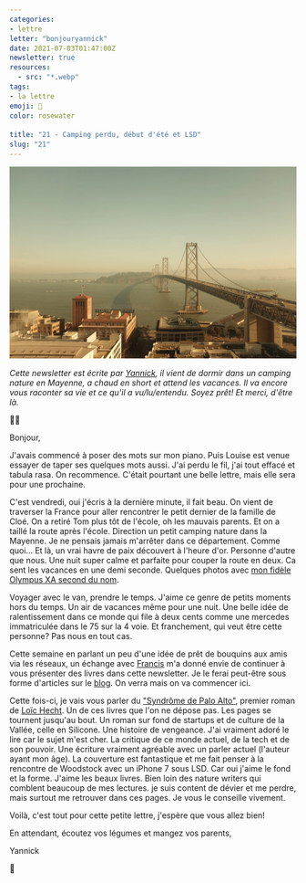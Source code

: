 ```yaml
---
categories:
- lettre
letter: "bonjouryannick"
date: 2021-07-03T01:47:00Z
newsletter: true
resources:
  - src: "*.webp"
tags:
- la lettre
emoji: 💌
color: rosewater

title: "21 - Camping perdu, début d'été et LSD"
slug: "21"
---
```

![IMG_3049.jpeg](IMG_3049.webp)

_Cette newsletter est écrite par [Yannick](https://yannickschutz.com/now), il vient de dormir dans un camping nature en Mayenne, a chaud en short et attend les vacances. Il va encore vous raconter sa vie et ce qu'il a vu/lu/entendu. Soyez prêt! Et merci, d'être là._

👋🏻

Bonjour,

J'avais commencé à poser des mots sur mon piano. Puis Louise est venue essayer de taper ses quelques mots aussi. J'ai perdu le fil, j'ai tout effacé et tabula rasa. On recommence. C'était pourtant une belle lettre, mais elle sera pour une prochaine.

C'est vendredi, oui j'écris à la dernière minute, il fait beau. On vient de traverser la France pour aller rencontrer le petit dernier de la famille de Cloé. On a retiré Tom plus tôt de l'école, oh les mauvais parents. Et on a taillé la route après l'école. Direction un petit camping nature dans la Mayenne. Je ne pensais jamais m'arrêter dans ce département. Comme quoi... Et là, un vrai havre de paix découvert à l'heure d'or. Personne d'autre que nous. Une nuit super calme et parfaite pour couper la route en deux. Ca sent les vacances en une demi seconde. Quelques photos avec [mon fidèle Olympus XA second du nom](https://yannickschutz.com/olympus-xa).

Voyager avec le van, prendre le temps. J'aime ce genre de petits moments hors du temps. Un air de vacances même pour une nuit. Une belle idée de ralentissement dans ce monde qui file à deux cents comme une mercedes immatriculée dans le 75 sur la 4 voie. Et franchement, qui veut être cette personne? Pas nous en tout cas.

Cette semaine en parlant un peu d'une idée de prêt de bouquins aux amis via les réseaux, un échange avec [Francis](https://twitter.com/Fran6/status/1410198717630758916) m'a donné envie de continuer à vous présenter des livres dans cette newsletter. Je le ferai peut-être sous forme d'articles sur le [blog](/books). On verra mais on va commencer ici.

Cette fois-ci, je vais vous parler du ["Syndrôme de Palo Alto"](https://www.babelio.com/livres/Hecht-Le-syndrome-de-Palo-Alto/1195609), premier roman de [Loïc Hecht](https://www.loichecht.space). Un de ces livres que l'on ne dépose pas. Les pages se tournent jusqu'au bout. Un roman sur fond de startups et de culture de la Vallée, celle en Silicone. Une histoire de vengeance. J'ai vraiment adoré le lire car le sujet m'est cher. La critique de ce monde actuel, de la tech et de son pouvoir. Une écriture vraiment agréable avec un parler actuel (l'auteur ayant mon âge). La couverture est fantastique et me fait penser à la rencontre de Woodstock avec un iPhone 7 sous LSD. Car oui j'aime le fond et la forme. J'aime les beaux livres. Bien loin des nature writers qui comblent beaucoup de mes lectures. je suis content de dévier et me perdre, mais surtout me retrouver dans ces pages. Je vous le conseille vivement.

Voilà, c'est tout pour cette petite lettre, j'espère que vous allez bien!

En attendant, écoutez vos légumes et mangez vos parents,

Yannick

💌
